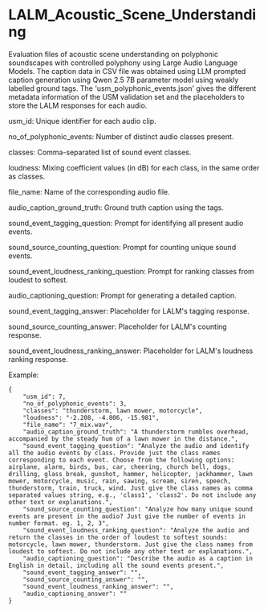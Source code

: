 # LALM_Acoustic_Scene_Understanding
Evaluation files of acoustic scene understanding on polyphonic soundscapes with controlled polyphony using Large Audio Language Models.
The caption data in CSV file was obtained using LLM prompted caption generation using Qwen 2.5 7B parameter model using weakly labelled ground tags.
The 'usm_polyphonic_events.json' gives the different metadata information of the USM validation set and the placeholders to store the LALM responses for each audio. 


usm_id: Unique identifier for each audio clip.

no_of_polyphonic_events: Number of distinct audio classes present.

classes: Comma-separated list of sound event classes.

loudness: Mixing coefficient values (in dB) for each class, in the same order as classes.

file_name: Name of the corresponding audio file.

audio_caption_ground_truth: Ground truth caption using the tags.

sound_event_tagging_question: Prompt for identifying all present audio events.

sound_source_counting_question: Prompt for counting unique sound events.

sound_event_loudness_ranking_question: Prompt for ranking classes from loudest to softest.

audio_captioning_question: Prompt for generating a detailed caption.

sound_event_tagging_answer: Placeholder for LALM's tagging response.

sound_source_counting_answer: Placeholder for LALM's counting response.

sound_event_loudness_ranking_answer: Placeholder for LALM's loudness ranking response.


Example:
```
{
    "usm_id": 7,
    "no_of_polyphonic_events": 3,
    "classes": "thunderstorm, lawn mower, motorcycle",
    "loudness": "-2.208, -4.806, -15.981",
    "file_name": "7_mix.wav",
    "audio_caption_ground_truth": "A thunderstorm rumbles overhead, accompanied by the steady hum of a lawn mower in the distance.",
    "sound_event_tagging_question": "Analyze the audio and identify all the audio events by class. Provide just the class names corresponding to each event. Choose from the following options: airplane, alarm, birds, bus, car, cheering, church bell, dogs, drilling, glass break, gunshot, hammer, helicopter, jackhammer, lawn mower, motorcycle, music, rain, sawing, scream, siren, speech, thunderstorm, train, truck, wind. Just give the class names as comma separated values string, e.g., 'class1', 'class2'. Do not include any other text or explanations.",
    "sound_source_counting_question": "Analyze how many unique sound events are present in the audio? Just give the number of events in number format. eg. 1, 2, 3",
    "sound_event_loudness_ranking_question": "Analyze the audio and return the classes in the order of loudest to softest sounds: motorcycle, lawn mower, thunderstorm. Just give the class names from loudest to softest. Do not include any other text or explanations.",
    "audio_captioning_question": "Describe the audio as a caption in English in detail, including all the sound events present.",
    "sound_event_tagging_answer": "",
    "sound_source_counting_answer": "",
    "sound_event_loudness_ranking_answer": "",
    "audio_captioning_answer": ""
}
```
